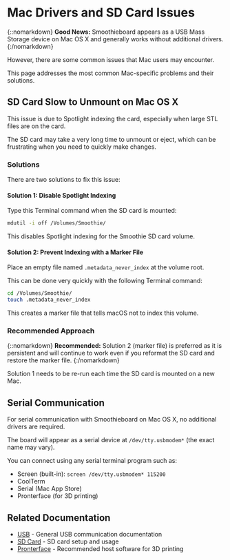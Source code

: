 
# Mac Drivers and SD Card Issues

{::nomarkdown}
<sl-alert variant="success" open>
  <sl-icon slot="icon" name="check-circle"></sl-icon>
  <strong>Good News:</strong> Smoothieboard appears as a USB Mass Storage device on Mac OS X and generally works without additional drivers.
</sl-alert>
{:/nomarkdown}

However, there are some common issues that Mac users may encounter.

This page addresses the most common Mac-specific problems and their solutions.

## SD Card Slow to Unmount on Mac OS X

This issue is due to Spotlight indexing the card, especially when large STL files are on the card.

The SD card may take a very long time to unmount or eject, which can be frustrating when you need to quickly make changes.

### Solutions

There are two solutions to fix this issue:

#### Solution 1: Disable Spotlight Indexing

Type this Terminal command when the SD card is mounted:

```bash
mdutil -i off /Volumes/Smoothie/
```

This disables Spotlight indexing for the Smoothie SD card volume.

#### Solution 2: Prevent Indexing with a Marker File

Place an empty file named `.metadata_never_index` at the volume root.

This can be done very quickly with the following Terminal command:

```bash
cd /Volumes/Smoothie/
touch .metadata_never_index
```

This creates a marker file that tells macOS not to index this volume.

### Recommended Approach

{::nomarkdown}
<sl-alert variant="primary" open>
  <sl-icon slot="icon" name="star"></sl-icon>
  <strong>Recommended:</strong> Solution 2 (marker file) is preferred as it is persistent and will continue to work even if you reformat the SD card and restore the marker file.
</sl-alert>
{:/nomarkdown}

Solution 1 needs to be re-run each time the SD card is mounted on a new Mac.

## Serial Communication

For serial communication with Smoothieboard on Mac OS X, no additional drivers are required.

The board will appear as a serial device at `/dev/tty.usbmodem*` (the exact name may vary).

You can connect using any serial terminal program such as:

- Screen (built-in): `screen /dev/tty.usbmodem* 115200`
- CoolTerm
- Serial (Mac App Store)
- Pronterface (for 3D printing)

## Related Documentation

- [USB](usb) - General USB communication documentation
- [SD Card](sd-card) - SD card setup and usage
- [Pronterface](pronterface) - Recommended host software for 3D printing
